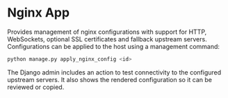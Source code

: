 # Nginx App

Provides management of nginx configurations with support for HTTP, WebSockets, optional SSL
certificates and fallback upstream servers. Configurations can be applied to the host using a
management command:

```bash
python manage.py apply_nginx_config <id>
```

The Django admin includes an action to test connectivity to the configured upstream servers.
It also shows the rendered configuration so it can be reviewed or copied.
